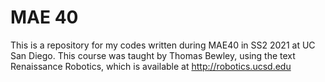 # MAE 40
This is a repository for my codes written during MAE40 in SS2 2021 at UC San Diego.
This course was taught by Thomas Bewley, using the text Renaissance Robotics,
which is available at http://robotics.ucsd.edu
